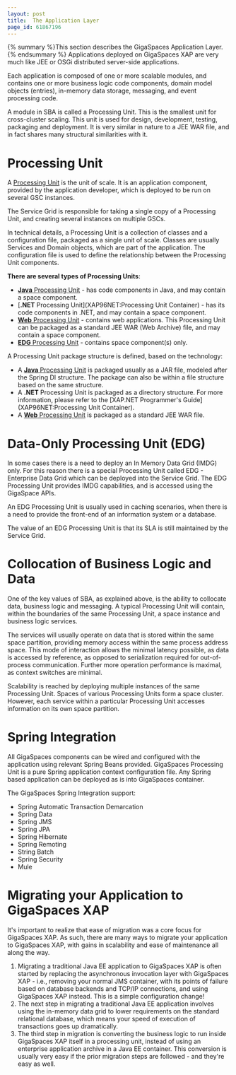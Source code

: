 ```yaml
---
layout: post
title:  The Application Layer
page_id: 61867196
---
```


{% summary %}This section describes the GigaSpaces Application Layer.{% endsummary %}
Applications deployed on GigaSpaces XAP are very much like JEE or OSGi distributed server-side applications.

Each application is composed of one or more scalable modules, and contains one or more business logic code components, domain model objects (entries), in-memory data storage, messaging, and event processing code.

A module in SBA is called a Processing Unit. This is the smallest unit for cross-cluster scaling. This unit is used for design, development, testing, packaging and deployment. It is very similar in nature to a JEE WAR file, and in fact shares many structural similarities with it.

# Processing Unit

A [Processing Unit](/xap96/packaging-and-deployment.html) is the unit of scale. It is an application component, provided by the application developer, which is deployed to be run on several GSC instances. 

The Service Grid is responsible for taking a single copy of a Processing Unit, and creating several instances on multiple GSCs.

In technical details, a Processing Unit is a collection of classes and a configuration file, packaged as a single unit of scale. Classes are usually Services and Domain objects, which are part of the application. The configuration file is used to define the relationship between the Processing Unit components.

**There are several types of Processing Units**:

- [**Java** Processing Unit](/xap96/packaging-and-deployment.html) - has code components in Java, and may contain a space component.
- [**.NET** Processing Unit](XAP96NET:Processing Unit Container) -  has its code components in .NET, and may contain a space component.
- [**Web** Processing Unit](/xap96/web-processing-unit-container.html) - contains web applications. This Processing Unit can be packaged as a standard JEE WAR (Web Archive) file, and may contain a space component.
- [**EDG** Processing Unit](/xap96/the-processing-unit-structure-and-configuration.html#dataOnlyPUs) - contains space component(s) only.

A Processing Unit package structure is defined, based on the technology:

- A [**Java** Processing Unit](/xap96/the-processing-unit-structure-and-configuration.html) is packaged usually as a JAR file, modeled after the Spring DI structure. The package can also be within a file structure based on the same structure.
- A **.NET** Processing Unit is packaged as a directory structure. For more information, please refer to the [XAP.NET Programmer's Guide](XAP96NET:Processing Unit Container).
- A [**Web** Processing Unit](/xap96/web-processing-unit-container.html#Deployment) is packaged as a standard JEE WAR file.

# Data-Only Processing Unit (EDG)

In some cases there is a need to deploy an In Memory Data Grid (IMDG) only. For this reason there is a special Processing Unit called EDG - Enterprise Data Grid which can be deployed into the Service Grid. The EDG Processing Unit provides IMDG capabilities, and is accessed using the GigaSpace APIs.

An EDG Processing Unit is usually used in caching scenarios, when there is a need to provide the front-end of an information system or a database.

The value of an EDG Processing Unit is that its SLA is still maintained by the Service Grid.

# Collocation of Business Logic and Data

One of the key values of SBA, as explained above, is the ability to collocate data, business logic and messaging. A typical Processing Unit will contain, within the boundaries of the same Processing Unit, a space instance and business logic services.

The services will usually operate on data that is stored within the same space partition, providing memory access within the same process address space. This mode of interaction allows the minimal latency possible, as data is accessed by reference, as opposed to serialization required for out-of-process communication. Further more operation performance is maximal, as context switches are minimal.

Scalability is reached by deploying multiple instances of the same Processing Unit. Spaces of various Processing Units form a space cluster. However, each service within a particular Processing Unit accesses information on its own space partition.

# Spring Integration

All GigaSpaces components can be wired and configured with the application using relevant Spring Beans provided.
GigaSpaces Processing Unit is a pure Spring application context configuration file. Any Spring based application can be deployed as is into GigaSpaces container.

The GigaSpaces Spring Integration support:

- Spring Automatic Transaction Demarcation
- Spring Data
- Spring JMS
- Spring JPA
- Spring Hibernate 
- Spring Remoting
- String Batch
- Spring Security
- Mule

# Migrating your Application to GigaSpaces XAP

It's important to realize that ease of migration was a core focus for GigaSpaces XAP. As such, there are many ways to migrate your application to GigaSpaces XAP, with gains in scalability and ease of maintenance all along the way.

1. Migrating a traditional Java EE application to GigaSpaces XAP is often started by replacing the asynchronous invocation layer with GigaSpaces XAP - i.e., removing your normal JMS container, with its points of failure based on database backends and TCP/IP connections, and using GigaSpaces XAP instead. This is a simple configuration change!
1. The next step in migrating a traditional Java EE application involves using the in-memory data grid to lower requirements on the standard relational database, which means your speed of execution of transactions goes up dramatically.
1. The third step in migration is converting the business logic to run inside GigaSpaces XAP itself in a processing unit, instead of using an enterprise application archive in a Java EE container. This conversion is usually very easy if the prior migration steps are followed - and they're easy as well. 
